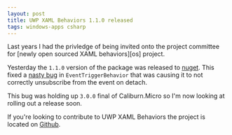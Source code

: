 ```yaml
---
layout: post
title: UWP XAML Behaviors 1.1.0 released
tags: windows-apps csharp
---
```


Last years I had the privledge of being invited onto the project committee for [newly open sourced XAML behaviors][os] project.

Yesterday the `1.1.0` version of the package was released to [nuget][nuget]. This fixed a [nasty bug][bug] in `EventTriggerBehavior` that was causing it to not correctly unsubscribe from the event on detach.

This bug was holding up `3.0.0` final of Caliburn.Micro so I'm now looking at rolling out a release soon.

If you're looking to contribute to UWP XAML Behaviors the project is located on [Github][gh].

[project]: https://blogs.windows.com/buildingapps/2015/11/30/xaml-behaviors-open-source-and-on-uwp/
[nuget]: https://www.nuget.org/packages/Microsoft.Xaml.Behaviors.Uwp.Managed/
[bug]: https://github.com/Microsoft/XamlBehaviors/issues/55
[gh]: https://github.com/Microsoft/XamlBehaviors